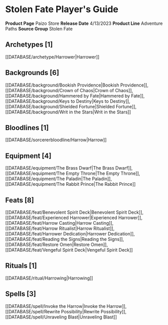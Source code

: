 ﻿---
id: '197'
name: Stolen Fate Player's Guide
rarity: Common
rus_type_level: null
source: null
trait: null
type: Source

---
# Stolen Fate Player's Guide

**Product Page** Paizo Store
**Release Date** 4/13/2023
**Product Line** Adventure Paths
**Source Group** Stolen Fate

## Archetypes [1]

[[DATABASE/archetype/Harrower|Harrower]]

## Backgrounds [6]

[[DATABASE/background/Bookish Providence|Bookish Providence]], [[DATABASE/background/Crown of Chaos|Crown of Chaos]], [[DATABASE/background/Hammered by Fate|Hammered by Fate]], [[DATABASE/background/Keys to Destiny|Keys to Destiny]], [[DATABASE/background/Shielded Fortune|Shielded Fortune]], [[DATABASE/background/Writ in the Stars|Writ in the Stars]]

## Bloodlines [1]

[[DATABASE/sorcererbloodline/Harrow|Harrow]]

## Equipment [4]

[[DATABASE/equipment/The Brass Dwarf|The Brass Dwarf]], [[DATABASE/equipment/The Empty Throne|The Empty Throne]], [[DATABASE/equipment/The Paladin|The Paladin]], [[DATABASE/equipment/The Rabbit Prince|The Rabbit Prince]]

## Feats [8]

[[DATABASE/feat/Benevolent Spirit Deck|Benevolent Spirit Deck]], [[DATABASE/feat/Experienced Harrower|Experienced Harrower]], [[DATABASE/feat/Harrow Casting|Harrow Casting]], [[DATABASE/feat/Harrow Ritualist|Harrow Ritualist]], [[DATABASE/feat/Harrower Dedication|Harrower Dedication]], [[DATABASE/feat/Reading the Signs|Reading the Signs]], [[DATABASE/feat/Restore Omen|Restore Omen]], [[DATABASE/feat/Vengeful Spirit Deck|Vengeful Spirit Deck]]

## Rituals [1]

[[DATABASE/ritual/Harrowing|Harrowing]]

## Spells [3]

[[DATABASE/spell/Invoke the Harrow|Invoke the Harrow]], [[DATABASE/spell/Rewrite Possibility|Rewrite Possibility]], [[DATABASE/spell/Unraveling Blast|Unraveling Blast]]